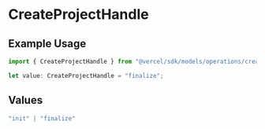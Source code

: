 # CreateProjectHandle

## Example Usage

```typescript
import { CreateProjectHandle } from "@vercel/sdk/models/operations/createproject.js";

let value: CreateProjectHandle = "finalize";
```

## Values

```typescript
"init" | "finalize"
```